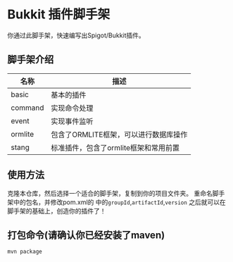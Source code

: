 # Bukkit 插件脚手架

你通过此脚手架，快速编写出Spigot/Bukkit插件。

## 脚手架介绍     
名称|描述
-|-
basic|基本的插件
command|实现命令处理
event|实现事件监听
ormlite|包含了ORMLITE框架，可以进行数据库操作
stang|标准插件，包含了ormlite框架和常用前置

## 使用方法
克隆本仓库，然后选择一个适合的脚手架，复制到你的项目文件夹。
重命名脚手架中的包名，并修改pom.xml的 中的`groupId`,`artifactId`,`version`
之后就可以在脚手架的基础上，创造你的插件了！

## 打包命令(请确认你已经安装了maven)
```
mvn package
```
